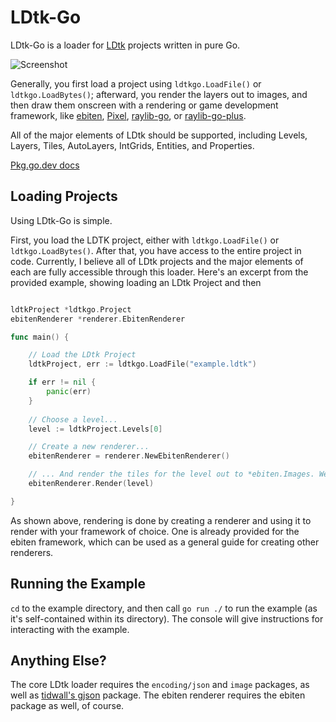 # LDtk-Go

LDtk-Go is a loader for [LDtk](https://ldtk.io/) projects written in pure Go.

![Screenshot](https://i.imgur.com/fFDmCCw.png)

Generally, you first load a project using `ldtkgo.LoadFile()` or `ldtkgo.LoadBytes()`; afterward, you render the layers out to images, and then draw them onscreen with a rendering or game development framework, like [ebiten](https://hajimehoshi.github.io/ebiten/), [Pixel](https://github.com/faiface/pixel), [raylib-go](https://github.com/gen2brain/raylib-go), or [raylib-go-plus](https://github.com/Lachee/raylib-goplus). 

All of the major elements of LDtk should be supported, including Levels, Layers, Tiles, AutoLayers, IntGrids, Entities, and Properties.

[Pkg.go.dev docs](https://pkg.go.dev/github.com/solarlune/ldtkgo)

## Loading Projects

Using LDtk-Go is simple. 

First, you load the LDTK project, either with `ldtkgo.LoadFile()` or `ldtkgo.LoadBytes()`. After that, you have access to the entire project in code. Currently, I believe all of LDtk projects and the major elements of each are fully accessible through this loader. Here's an excerpt from the provided example, showing loading an LDtk Project and then 

```go

ldtkProject *ldtkgo.Project
ebitenRenderer *renderer.EbitenRenderer

func main() {

	// Load the LDtk Project
    ldtkProject, err := ldtkgo.LoadFile("example.ldtk")

    if err != nil {
        panic(err)
    }
    
	// Choose a level...
	level := ldtkProject.Levels[0]

	// Create a new renderer...
	ebitenRenderer = renderer.NewEbitenRenderer()

	// ... And render the tiles for the level out to *ebiten.Images. We'll retrieve them to draw later in a Draw() loop.
	ebitenRenderer.Render(level)

}

```

As shown above, rendering is done by creating a renderer and using it to render with your framework of choice. One is already provided for the ebiten framework, which can be used as a general guide for creating other renderers.

## Running the Example

`cd` to the example directory, and then call `go run ./` to run the example (as it's self-contained within its directory). The console will give instructions for interacting with the example.

## Anything Else?

The core LDtk loader requires the `encoding/json` and `image` packages, as well as [tidwall's gjson](https://github.com/tidwall/gjson) package. The ebiten renderer requires the ebiten package as well, of course.
